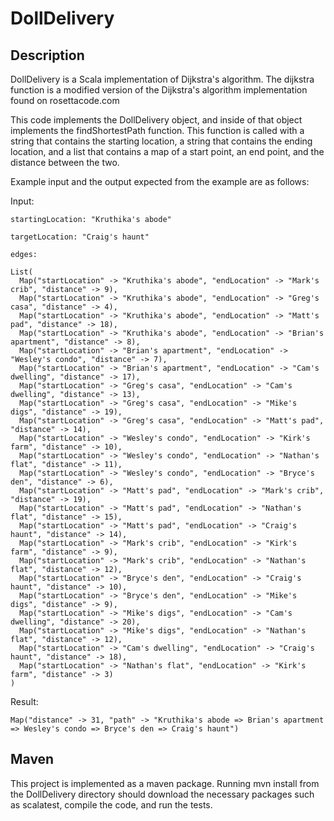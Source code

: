 # DollDelivery

## Description

DollDelivery is a Scala implementation of Dijkstra's algorithm.  The dijkstra function is a modified version of the Dijkstra's algorithm implementation found on rosettacode.com

This code implements the DollDelivery object, and inside of that object implements the findShortestPath function.  This function is called with a string that contains the starting location, a string that contains the ending location, and a list that contains a map of a start point, an end point, and the distance between the two.

Example input and the output expected from the example are as follows:

Input:

    startingLocation: "Kruthika's abode"

    targetLocation: "Craig's haunt"

    edges: 

    List(
      Map("startLocation" -> "Kruthika's abode", "endLocation" -> "Mark's crib", "distance" -> 9),
      Map("startLocation" -> "Kruthika's abode", "endLocation" -> "Greg's casa", "distance" -> 4),
      Map("startLocation" -> "Kruthika's abode", "endLocation" -> "Matt's pad", "distance" -> 18),
      Map("startLocation" -> "Kruthika's abode", "endLocation" -> "Brian's apartment", "distance" -> 8),
      Map("startLocation" -> "Brian's apartment", "endLocation" -> "Wesley's condo", "distance" -> 7),
      Map("startLocation" -> "Brian's apartment", "endLocation" -> "Cam's dwelling", "distance" -> 17),
      Map("startLocation" -> "Greg's casa", "endLocation" -> "Cam's dwelling", "distance" -> 13),
      Map("startLocation" -> "Greg's casa", "endLocation" -> "Mike's digs", "distance" -> 19),
      Map("startLocation" -> "Greg's casa", "endLocation" -> "Matt's pad", "distance" -> 14),
      Map("startLocation" -> "Wesley's condo", "endLocation" -> "Kirk's farm", "distance" -> 10),
      Map("startLocation" -> "Wesley's condo", "endLocation" -> "Nathan's flat", "distance" -> 11),
      Map("startLocation" -> "Wesley's condo", "endLocation" -> "Bryce's den", "distance" -> 6),
      Map("startLocation" -> "Matt's pad", "endLocation" -> "Mark's crib", "distance" -> 19),
      Map("startLocation" -> "Matt's pad", "endLocation" -> "Nathan's flat", "distance" -> 15),
      Map("startLocation" -> "Matt's pad", "endLocation" -> "Craig's haunt", "distance" -> 14),
      Map("startLocation" -> "Mark's crib", "endLocation" -> "Kirk's farm", "distance" -> 9),
      Map("startLocation" -> "Mark's crib", "endLocation" -> "Nathan's flat", "distance" -> 12),
      Map("startLocation" -> "Bryce's den", "endLocation" -> "Craig's haunt", "distance" -> 10),
      Map("startLocation" -> "Bryce's den", "endLocation" -> "Mike's digs", "distance" -> 9),
      Map("startLocation" -> "Mike's digs", "endLocation" -> "Cam's dwelling", "distance" -> 20),
      Map("startLocation" -> "Mike's digs", "endLocation" -> "Nathan's flat", "distance" -> 12),
      Map("startLocation" -> "Cam's dwelling", "endLocation" -> "Craig's haunt", "distance" -> 18),
      Map("startLocation" -> "Nathan's flat", "endLocation" -> "Kirk's farm", "distance" -> 3)
    )

Result:
  
    Map("distance" -> 31, "path" -> "Kruthika's abode => Brian's apartment => Wesley's condo => Bryce's den => Craig's haunt")
    

## Maven
This project is implemented as a maven package.  Running mvn install from the DollDelivery directory should download the necessary packages such as scalatest, compile the code, and run the tests.
